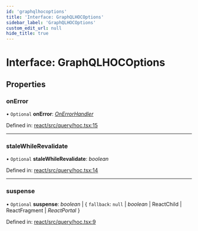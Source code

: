 ```yaml
---
id: 'graphqlhocoptions'
title: 'Interface: GraphQLHOCOptions'
sidebar_label: 'GraphQLHOCOptions'
custom_edit_url: null
hide_title: true
---
```


# Interface: GraphQLHOCOptions

## Properties

### onError

• `Optional` **onError**: [_OnErrorHandler_](../modules.md#onerrorhandler)

Defined in: [react/src/query/hoc.tsx:15](https://github.com/gqless/gqless/blob/master/packages/react/src/query/hoc.tsx#L15)

---

### staleWhileRevalidate

• `Optional` **staleWhileRevalidate**: _boolean_

Defined in: [react/src/query/hoc.tsx:14](https://github.com/gqless/gqless/blob/master/packages/react/src/query/hoc.tsx#L14)

---

### suspense

• `Optional` **suspense**: _boolean_ \| { `fallback`: `null` \| _boolean_ \| ReactChild \| ReactFragment \| _ReactPortal_ }

Defined in: [react/src/query/hoc.tsx:9](https://github.com/gqless/gqless/blob/master/packages/react/src/query/hoc.tsx#L9)
